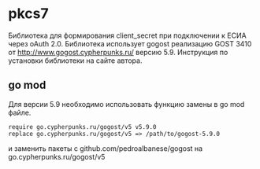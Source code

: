 # pkcs7
Библиотека для формирования client_secret при подключении к ЕСИА через oAuth 2.0. Библиотека использует gogost реализацию GOST 3410 от http://www.gogost.cypherpunks.ru/ версию 5.9. Инструкция по установки библиотеки на сайте автора.
## go mod
Для версии 5.9 необходимо использовать функцию замены в go mod файле.

    require go.cypherpunks.ru/gogost/v5 v5.9.0
    replace go.cypherpunks.ru/gogost/v5 => /path/to/gogost-5.9.0

и заменить пакеты с github.com/pedroalbanese/gogost на go.cypherpunks.ru/gogost/v5